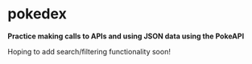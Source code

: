 # pokedex
**Practice making calls to APIs and using JSON data using the PokeAPI**

Hoping to add search/filtering functionality soon!
